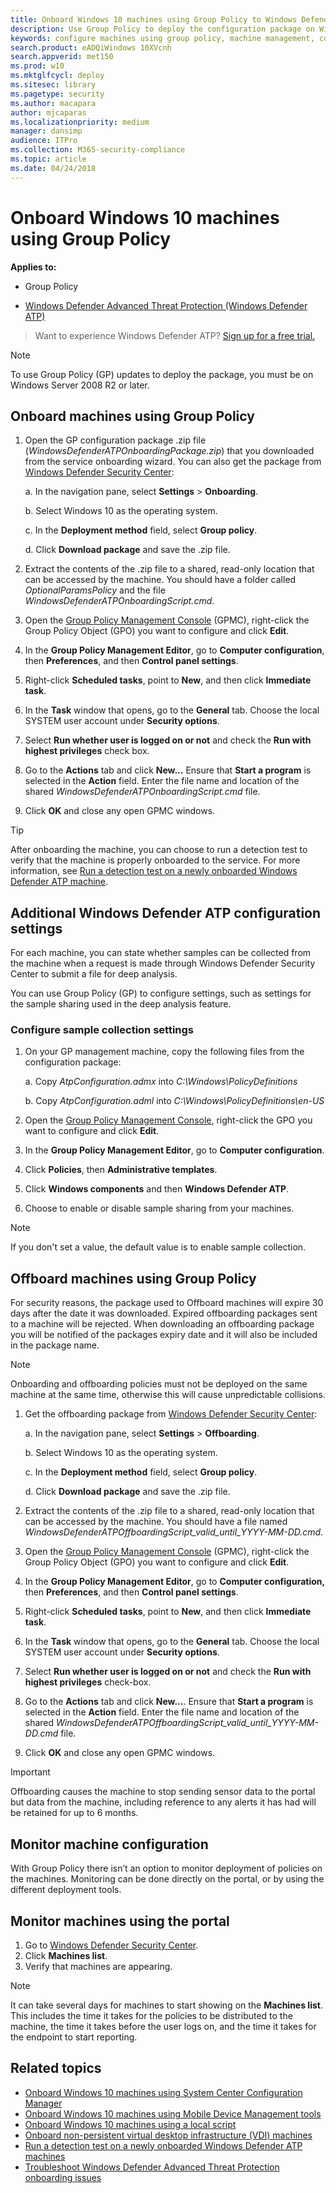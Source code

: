 ```yaml
---
title: Onboard Windows 10 machines using Group Policy to Windows Defender ATP
description: Use Group Policy to deploy the configuration package on Windows 10 machines so that they are onboarded to the service.
keywords: configure machines using group policy, machine management, configure Windows ATP machines, onboard Windows Defender Advanced Threat Protection machines, group policy
search.product: eADQiWindows 10XVcnh
search.appverid: met150
ms.prod: w10
ms.mktglfcycl: deploy
ms.sitesec: library
ms.pagetype: security
ms.author: macapara
author: mjcaparas
ms.localizationpriority: medium
manager: dansimp
audience: ITPro
ms.collection: M365-security-compliance 
ms.topic: article
ms.date: 04/24/2018
---
```


# Onboard Windows 10 machines using Group Policy 

**Applies to:**

- Group Policy

- [Windows Defender Advanced Threat Protection (Windows Defender ATP)](https://go.microsoft.com/fwlink/p/?linkid=2069559)




>Want to experience Windows Defender ATP? [Sign up for a free trial.](https://www.microsoft.com/en-us/WindowsForBusiness/windows-atp?ocid=docs-wdatp-configureendpointsgp-abovefoldlink)


> [!NOTE]
> To use Group Policy (GP) updates to deploy the package, you must be on Windows Server 2008 R2 or later.

## Onboard machines using Group Policy
1. Open the GP configuration package .zip file (*WindowsDefenderATPOnboardingPackage.zip*) that you downloaded from the service onboarding wizard. You can also get the package from [Windows Defender Security Center](https://securitycenter.windows.com/):
 
    a.  In the navigation pane, select **Settings** > **Onboarding**.

    b. Select Windows 10 as the operating system.
    
    c. In the **Deployment method** field, select **Group policy**.
    
    d. Click **Download package** and save the .zip file.

2.	Extract the contents of the .zip file to a shared, read-only location that can be accessed by the machine. You should have a folder called *OptionalParamsPolicy* and the file *WindowsDefenderATPOnboardingScript.cmd*.

3. Open the [Group Policy Management Console](https://docs.microsoft.com/internet-explorer/ie11-deploy-guide/group-policy-and-group-policy-mgmt-console-ie11) (GPMC), right-click the Group Policy Object (GPO) you want to configure and click **Edit**.

4. In the **Group Policy Management Editor**, go to **Computer configuration**, then **Preferences**, and then **Control panel settings**.

5. Right-click **Scheduled tasks**, point to **New**, and then click **Immediate task**.

6. In the  **Task** window that opens, go to the **General** tab. Choose the local SYSTEM user account under **Security options**.

7. Select **Run whether user is logged on or not** and check the **Run with highest privileges** check box.

8. Go to the **Actions** tab and click **New...** Ensure that **Start a program** is selected in the **Action** field. Enter the file name and location of the shared *WindowsDefenderATPOnboardingScript.cmd* file.

9. Click **OK** and close any open GPMC windows.

>[!TIP]
> After onboarding the machine, you can choose to run a detection test to verify that the machine is properly onboarded to the service. For more information, see [Run a detection test on a newly onboarded Windows Defender ATP machine](run-detection-test-windows-defender-advanced-threat-protection.md).

## Additional Windows Defender ATP configuration settings
For each machine, you can state whether samples can be collected from the machine when a request is made through Windows Defender Security Center to submit a file for deep analysis.

You can use Group Policy (GP) to configure settings, such as settings for the sample sharing used in the deep analysis feature.

### Configure sample collection settings
1.  On your GP management machine, copy the following files from the
    configuration package:

    a.  Copy _AtpConfiguration.admx_ into _C:\\Windows\\PolicyDefinitions_

    b.  Copy _AtpConfiguration.adml_ into _C:\\Windows\\PolicyDefinitions\\en-US_

2.  Open the [Group Policy Management Console](https://docs.microsoft.com/internet-explorer/ie11-deploy-guide/group-policy-and-group-policy-mgmt-console-ie11), right-click the GPO you want to configure and click **Edit**.

3.  In the **Group Policy Management Editor**, go to **Computer configuration**.

4.  Click **Policies**, then **Administrative templates**.

5.  Click **Windows components** and then **Windows Defender ATP**.

6.  Choose to enable or disable sample sharing from your machines.

>[!NOTE]
> If you don't set a value, the default value is to enable sample collection.


## Offboard machines using Group Policy
For security reasons, the package used to Offboard machines will expire 30 days after the date it was downloaded. Expired offboarding packages sent to a machine will be rejected. When downloading an offboarding package you will be notified of the packages expiry date and it will also be included in the package name.

> [!NOTE]
> Onboarding and offboarding policies must not be deployed on the same machine at the same time, otherwise this will cause unpredictable collisions.

1.	Get the offboarding package from [Windows Defender Security Center](https://securitycenter.windows.com/):

    a. In the navigation pane, select **Settings** > **Offboarding**.

    b. Select Windows 10 as the operating system.
    
    c. In the **Deployment method** field, select **Group policy**.

    d. Click **Download package** and save the .zip file.

2.	Extract the contents of the .zip file to a shared, read-only location that can be accessed by the machine. You should have a file named *WindowsDefenderATPOffboardingScript_valid_until_YYYY-MM-DD.cmd*.

3.	Open the [Group Policy Management Console](https://docs.microsoft.com/internet-explorer/ie11-deploy-guide/group-policy-and-group-policy-mgmt-console-ie11) (GPMC), right-click the Group Policy Object (GPO) you want to configure and click **Edit**.

4.	In the **Group Policy Management Editor**, go to **Computer configuration,** then **Preferences**, and then **Control panel settings**.

5.	Right-click **Scheduled tasks**, point to **New**, and then click **Immediate task**.

6.	In the **Task** window that opens, go to the **General** tab. Choose the local SYSTEM user account under **Security options**.

7.	Select **Run whether user is logged on or not** and check the **Run with highest privileges** check-box.

8.	Go to the **Actions** tab and click **New...**. Ensure that **Start a program** is selected in the **Action** field. Enter the file name and location of the shared  *WindowsDefenderATPOffboardingScript_valid_until_YYYY-MM-DD.cmd* file.

9.	Click **OK** and close any open GPMC windows.

> [!IMPORTANT]
> Offboarding causes the machine to stop sending sensor data to the portal but data from the machine, including reference to any alerts it has had will be retained for up to 6 months.


## Monitor machine configuration
With Group Policy there isn’t an option to monitor deployment of policies on the machines. Monitoring can be done directly on the portal, or by using the different deployment tools.

## Monitor machines using the portal
1.	Go to [Windows Defender Security Center](https://securitycenter.windows.com/).
2.	Click **Machines list**.
3.	Verify that machines are appearing.

> [!NOTE]
> It can take several days for machines to start showing on the **Machines list**. This includes the time it takes for the policies to be distributed to the machine, the time it takes before the user logs on, and the time it takes for the endpoint to start reporting.


## Related topics
- [Onboard Windows 10 machines using System Center Configuration Manager](configure-endpoints-sccm-windows-defender-advanced-threat-protection.md)
- [Onboard Windows 10 machines using Mobile Device Management tools](configure-endpoints-mdm-windows-defender-advanced-threat-protection.md)
- [Onboard Windows 10 machines using a local script](configure-endpoints-script-windows-defender-advanced-threat-protection.md)
- [Onboard non-persistent virtual desktop infrastructure (VDI) machines](configure-endpoints-vdi-windows-defender-advanced-threat-protection.md)
- [Run a detection test on a newly onboarded Windows Defender ATP machines](run-detection-test-windows-defender-advanced-threat-protection.md)
- [Troubleshoot Windows Defender Advanced Threat Protection onboarding issues](troubleshoot-onboarding-windows-defender-advanced-threat-protection.md)

